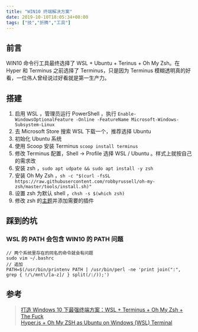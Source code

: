 ```yaml
---
title: "WIN10 终端解决方案"
date: 2019-10-10T18:05:34+08:00
tags: ["技","折腾","工具"]
---
```


## 前言

WIN10 命令行工具最终选择了 WSL + Ubuntu + Terinus + Oh My Zsh。在 Hyper 和 Terminus 之前选择了 Terminus，只是因为 Terminus 模糊透明真的好看，一位伟人曾经说过好看就是第一生产力。

## 搭建

1. 启用 WSL ，管理员运行 PowerShell ，执行 `Enable-WindowsOptionalFeature -Online -FeatureName Microsoft-Windows-Subsystem-Linux`
2. 去 Microsoft Store 搜索 WSL 下载一个，推荐选择 Ubuntu
3. 初始化 Ubuntu 系统
4. 使用 Scoop 安装 Terminus `scoop install terminus`
5. 修改 Terminus 配置，Shell -> Profile 选择 WSL / Ubuntu 。样式上就按自己的需求改
6. 安装 zsh ，`sudo apt udpate && sudo apt install -y zsh`
7. 安装 Oh My Zsh ，`sh -c "$(curl -fsSL https://raw.githubusercontent.com/robbyrussell/oh-my-zsh/master/tools/install.sh)"`
8. 设置 zsh 为默认 shell ，`chsh -s $(which zsh)`
9. 修改 zsh 的[主题](https://github.com/robbyrussell/oh-my-zsh/wiki/themes)并添加需要的插件

## 踩到的坑
### WSL 的 PATH 会包含 WIN10 的 PATH 问题
```
// 两个系统里存在的同名的命令就会有问题
sudo vim ~/.bashrc
// 追加
PATH=$(/usr/bin/printenv PATH | /usr/bin/perl -ne 'print join(":", grep { !/\/mnt\/[a-z]/ } split(/:/));')
```

## 参考

> [打造 Windows 10 下最强终端方案：WSL + Terminus + Oh My Zsh + The Fuck](https://p3terx.com/archives/the-strongest-terminal-solution-under-windows-10.html#E5AE89E8A385WSL)  
> [Hyper.js + Oh My ZSH as Ubuntu on Windows (WSL) Terminal](https://medium.com/@ssharizal/hyper-js-oh-my-zsh-as-ubuntu-on-windows-wsl-terminal-8bf577cdbd97)
